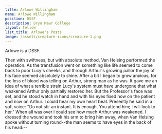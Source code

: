 ```yaml
---
title: Arlowe Willingham
name: Arlowe Willingham
position: DSSF
description: Bryn Mawr College
layout: fellow
list_title: Arlowe's Posts
image: /assets/creature-icons/creature-1.png
---
```

Arlowe is a DSSF.

Then with swiftness, but with absolute method, Van Helsing performed the operation. As the transfusion went on something like life seemed to come back to poor Lucy's cheeks, and through Arthur's growing pallor the joy of his face seemed absolutely to shine. After a bit I began to grow anxious, for the loss of blood was telling on Arthur, strong man as he was. It gave me an idea of what a terrible strain Lucy's system must have undergone that what weakened Arthur only partially restored her. But the Professor's face was set, and he stood watch in hand and with his eyes fixed now on the patient and now on Arthur. I could hear my own heart beat. Presently he said in a soft voice: "Do not stir an instant. It is enough. You attend him; I will look to her." When all was over I could see how much Arthur was weakened. I dressed the wound and took his arm to bring him away, when Van Helsing spoke without turning round--the man seems to have eyes in the back of his head:--